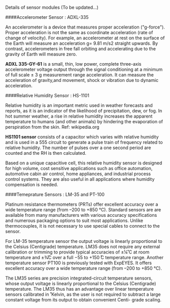 Details of sensor modules
(To be updated...)

####Accelerometer Sensor :  ADXL-335

An accelerometer is a device that measures proper acceleration ("g-force"). Proper acceleration is not the same as coordinate acceleration (rate of change of velocity). For example, an accelerometer at rest on the surface of the Earth will measure an acceleration g= 9.81 m/s2 straight upwards. By contrast, accelerometers in free fall orbiting and accelerating due to the gravity of Earth will measure zero.

**ADXL 335-GY-61** is a small, thin, low power, complete three-axis accelerometer voltage output through the signal conditioning at a minimum of full scale ± 3 g measurement range acceleration. It can measure the  acceleration of gravity,and movement, shock or vibration due to dynamic acceleration.


####Relative Humidity Sensor : HS-1101

Relative humidity is an important metric used in weather forecasts and reports, as it is an indicator of the likelihood of precipitation, dew, or fog. In hot summer weather, a rise in relative humidity increases the apparent temperature to humans (and other animals) by hindering the evaporation of perspiration from the skin. Ref: wikipedia.org


**HS1101 sensor** consists of a capacitor which varies with relative humidity and is used in a 555 circuit to generate a pulse train of frequency related to relative humidity. The number of pulses over a one second period are counted and the RH is then calculated.

Based on a unique capacitive cell, this relative humidity sensor is designed for high volume, cost sensitive applications such as office automation, automotive cabin air control, home appliances, and industrial process control systems. They are also useful in all applications where humidity compensation is needed.

####Temeprature Sensors : LM-35 and PT-100

Platinum resistance thermometers (PRTs) offer excellent accuracy over a wide temperature range (from –200 to +850 °C). Standard sensors are are available from many manufacturers with various accuracy specifications and numerous packaging options to suit most applications. Unlike thermocouples, it is not necessary to use special cables to connect to the sensor. 

For LM-35  temperature sensor the output voltage is linearly proportional to the Celsius (Centigrade) temperature. LM35 does not require any external calibration or trimming to provide typical accuracies of ±1⁄4̊ C  at room temperature and ±3⁄4̊C over a full −55 to +150 ̊C temperature range.  Another temperature sensor PT100 is previously  tested with ExpEYES.  It offers excellent accuracy over a wide temperature range (from –200 to +850 °C). 

The LM35 series are precision integrated-circuit temperature sensors, whose output voltage is linearly proportional to the Celsius (Centigrade) temperature. The LM35 thus has an advantage over linear temperature sensors calibrated in ̊ Kelvin, as the user is not required to subtract a large constant voltage from its output to obtain convenient Centi- grade scaling. 
